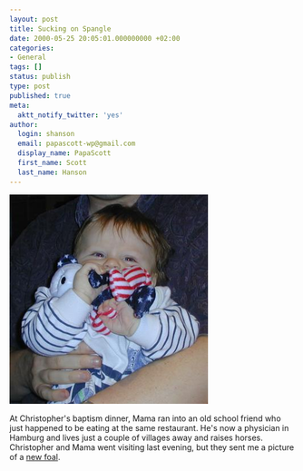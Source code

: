 ```yaml
---
layout: post
title: Sucking on Spangle
date: 2000-05-25 20:05:01.000000000 +02:00
categories:
- General
tags: []
status: publish
type: post
published: true
meta:
  aktt_notify_twitter: 'yes'
author:
  login: shanson
  email: papascott-wp@gmail.com
  display_name: PapaScott
  first_name: Scott
  last_name: Hanson
---
```

<p><img src="/wordpress/wp-content/uploads/2000/05/crh0525.jpg" height="369" width="350" border="0" alt="crh0525.jpg: " /></p>
<p>At Christopher's baptism dinner, Mama ran into an old school friend who just happened to be eating at the same restaurant. He's now a physician in Hamburg and lives just a couple of villages away and raises horses. Christopher and Mama went visiting last evening, but they sent me a picture of a <a href="http://shanson.editthispage.com/pictures/viewer$249">new foal</a>.</p>
